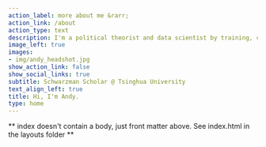 ```yaml
---
action_label: more about me &rarr;
action_link: /about
action_type: text
description: I'm a political theorist and data scientist by training, currently working on designing digital democracies and regulating emerging tech. <br> <br> Previously, I studied philosophy at Harvard and critical theory in Berlin, advised a German MP on tech policy, and wrote for *The Crimson*, among other outlets. <br> <br>Right now, I'm based in Beijing and reading Kazuo Ishiguro's *When We Were Orphans*. My bean of choice this week is Geisha from 喵小雅. 
image_left: true
images:
- img/andy_headshot.jpg
show_action_link: false
show_social_links: true
subtitle: Schwarzman Scholar @ Tsinghua University
text_align_left: true
title: Hi, I'm Andy.
type: home
---
```


** index doesn't contain a body, just front matter above.
See index.html in the layouts folder **
